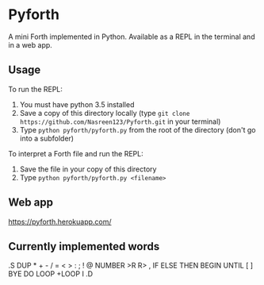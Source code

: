 # Pyforth

A mini Forth implemented in Python.  Available as a REPL in the terminal and in a web app.



## Usage

To run the REPL:
1) You must have python 3.5 installed
2) Save a copy of this directory locally (type ```git clone https://github.com/Nasreen123/Pyforth.git``` in your terminal)
3) Type ```python pyforth/pyforth.py``` from the root of the directory (don't go into a subfolder)

To interpret a Forth file and run the REPL:
1) Save the file in your copy of this directory
2) Type ```python pyforth/pyforth.py <filename>```



## Web app

https://pyforth.herokuapp.com/




## Currently implemented words

.S DUP * + - / = < > : ; ! @ NUMBER >R R> , IF ELSE THEN BEGIN UNTIL [ ] BYE DO LOOP +LOOP I .D
